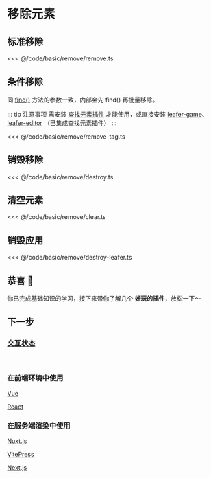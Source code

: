 <script setup>
import Case from '/component/Case.vue'
</script>

# 移除元素

## 标准移除

<<< @/code/basic/remove/remove.ts

## 条件移除

同 [find()](/reference/property/find.md) 方法的参数一致，内部会先 find() 再批量移除。

::: tip 注意事项
需安装 [查找元素插件](/plugin/in/find/index.md) 才能使用，或直接安装 [leafer-game](/guide/install/game/start.md)、 [leafer-editor](/guide/install/editor/start.md) （已集成查找元素插件）
:::

<<< @/code/basic/remove/remove-tag.ts

## 销毁移除

<<< @/code/basic/remove/destroy.ts

## 清空元素

<<< @/code/basic/remove/clear.ts

## 销毁应用

<<< @/code/basic/remove/destroy-leafer.ts

## 恭喜 🎉

你已完成基础知识的学习，接下来带你了解几个 **好玩的插件**，放松一下～

## 下一步

### [交互状态](/guide/plugin/state)

<br/>

### 在前端环境中使用

[Vue](/guide/framework/vue/)

[React](/guide/framework/react/)

### 在服务端渲染中使用

[Nuxt.js](/guide/framework/nuxt/)

[VitePress](/guide/framework/vitepress/)

[Next.js](/guide/framework/next/)
